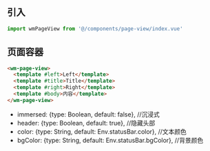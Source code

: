 ## 引入
```javascript
import wmPageView from '@/components/page-view/index.vue'
```

## 页面容器
```html
<wm-page-view>
  <template #left>Left</template>
  <template #title>Title</template>
  <template #right>Right</template>
  <template #body>内容</template>
</wm-page-view>
```
- immersed: {type: Boolean, default: false},                //沉浸式
- header: {type: Boolean, default: true},                   //隐藏头部
- color: {type: String, default: Env.statusBar.color},      //文本颜色
- bgColor: {type: String, default: Env.statusBar.bgColor},  //背景颜色

